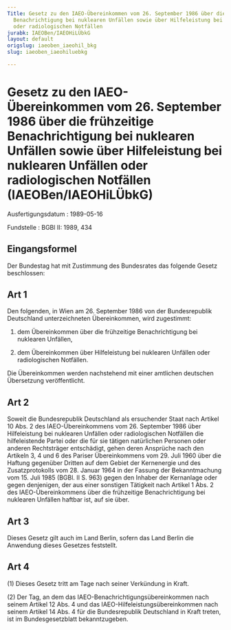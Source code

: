 ```yaml
---
Title: Gesetz zu den IAEO-Übereinkommen vom 26. September 1986 über die frühzeitige
  Benachrichtigung bei nuklearen Unfällen sowie über Hilfeleistung bei nuklearen Unfällen
  oder radiologischen Notfällen
jurabk: IAEOBen/IAEOHiLÜbkG
layout: default
origslug: iaeoben_iaeohil_bkg
slug: iaeoben_iaeohiluebkg

---
```


# Gesetz zu den IAEO-Übereinkommen vom 26. September 1986 über die frühzeitige Benachrichtigung bei nuklearen Unfällen sowie über Hilfeleistung bei nuklearen Unfällen oder radiologischen Notfällen (IAEOBen/IAEOHiLÜbkG)

Ausfertigungsdatum
:   1989-05-16

Fundstelle
:   BGBl II: 1989, 434



## Eingangsformel

Der Bundestag hat mit Zustimmung des Bundesrates das folgende Gesetz beschlossen:


## Art 1

Den folgenden, in Wien am 26. September 1986 von der Bundesrepublik Deutschland unterzeichneten Übereinkommen, wird zugestimmt:

1.  dem Übereinkommen über die frühzeitige Benachrichtigung bei nuklearen Unfällen,


2.  dem Übereinkommen über Hilfeleistung bei nuklearen Unfällen oder radiologischen Notfällen.



Die Übereinkommen werden nachstehend mit einer amtlichen deutschen Übersetzung veröffentlicht.


## Art 2

Soweit die Bundesrepublik Deutschland als ersuchender Staat nach Artikel 10 Abs. 2 des IAEO-Übereinkommens vom 26. September 1986 über Hilfeleistung bei nuklearen Unfällen oder radiologischen Notfällen die hilfeleistende Partei oder die für sie tätigen natürlichen Personen oder anderen Rechtsträger entschädigt, gehen deren Ansprüche nach den Artikeln 3, 4 und 6 des Pariser Übereinkommens vom 29. Juli 1960 über die Haftung gegenüber Dritten auf dem Gebiet der Kernenergie und des Zusatzprotokolls vom 28. Januar 1964 in der Fassung der Bekanntmachung vom 15. Juli 1985 (BGBl. II S. 963) gegen den Inhaber der Kernanlage oder gegen denjenigen, der aus einer sonstigen Tätigkeit nach Artikel 1 Abs. 2 des IAEO-Übereinkommens über die frühzeitige Benachrichtigung bei nuklearen Unfällen haftbar ist, auf sie über.


## Art 3

Dieses Gesetz gilt auch im Land Berlin, sofern das Land Berlin die Anwendung dieses Gesetzes feststellt.


## Art 4

(1) Dieses Gesetz tritt am Tage nach seiner Verkündung in Kraft.

(2) Der Tag, an dem das IAEO-Benachrichtigungsübereinkommen nach seinem Artikel 12 Abs. 4 und das IAEO-Hilfeleistungsübereinkommen nach seinem Artikel 14 Abs. 4 für die Bundesrepublik Deutschland in Kraft treten, ist im Bundesgesetzblatt bekanntzugeben.


